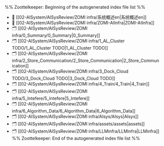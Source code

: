 %% Zoottelkeeper: Beginning of the autogenerated index file list  %%
- 📄 [[02-AISystem/AISysReview/ZOMI infra/系统概述en|系统概述en]]
- 📄 [[02-AISystem/AISysReview/ZOMI infra/ZOMI-AIInfra|ZOMI-AIInfra]]
- 🗂️ [[02-AISystem/AISysReview/ZOMI infra/0_Summary/0_Summary|0_Summary]]
- 🗂️ [[02-AISystem/AISysReview/ZOMI infra/1_AL_Cluster TODO/1_AL_Cluster TODO|1_AL_Cluster TODO]]
- 🗂️ [[02-AISystem/AISysReview/ZOMI infra/2_Store_Communication/2_Store_Communication|2_Store_Communication]]
- 🗂️ [[02-AISystem/AISysReview/ZOMI infra/3_Dock_Cloud TODO/3_Dock_Cloud TODO|3_Dock_Cloud TODO]]
- 🗂️ [[02-AISystem/AISysReview/ZOMI infra/4_Train/4_Train|4_Train]]
- 🗂️ [[02-AISystem/AISysReview/ZOMI infra/5_Intefere/5_Intefere|5_Intefere]]
- 🗂️ [[02-AISystem/AISysReview/ZOMI infra/6_Algorithm_Data/6_Algorithm_Data|6_Algorithm_Data]]
- 🗂️ [[02-AISystem/AISysReview/ZOMI infra/AIsys/AIsys|AIsys]]
- 🗂️ [[02-AISystem/AISysReview/ZOMI infra/assets/assets|assets]]
- 🗂️ [[02-AISystem/AISysReview/ZOMI infra/LLMinfra/LLMinfra|LLMinfra]]
%% Zoottelkeeper: End of the autogenerated index file list  %%
